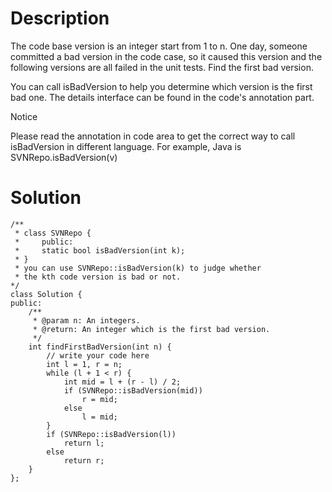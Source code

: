 # Description

The code base version is an integer start from 1 to n. One day, someone committed a bad version in the code case, so it caused this version and the following versions are all failed in the unit tests. Find the first bad version.

You can call isBadVersion to help you determine which version is the first bad one. The details interface can be found in the code's annotation part.

 Notice

Please read the annotation in code area to get the correct way to call isBadVersion in different language. For example, Java is SVNRepo.isBadVersion(v)

# Solution

```
/**
 * class SVNRepo {
 *     public:
 *     static bool isBadVersion(int k);
 * }
 * you can use SVNRepo::isBadVersion(k) to judge whether 
 * the kth code version is bad or not.
*/
class Solution {
public:
    /**
     * @param n: An integers.
     * @return: An integer which is the first bad version.
     */
    int findFirstBadVersion(int n) {
        // write your code here
        int l = 1, r = n;
        while (l + 1 < r) {
            int mid = l + (r - l) / 2;
            if (SVNRepo::isBadVersion(mid))
                r = mid;
            else
                l = mid;
        }
        if (SVNRepo::isBadVersion(l))
            return l;
        else
            return r;
    }
};

```
